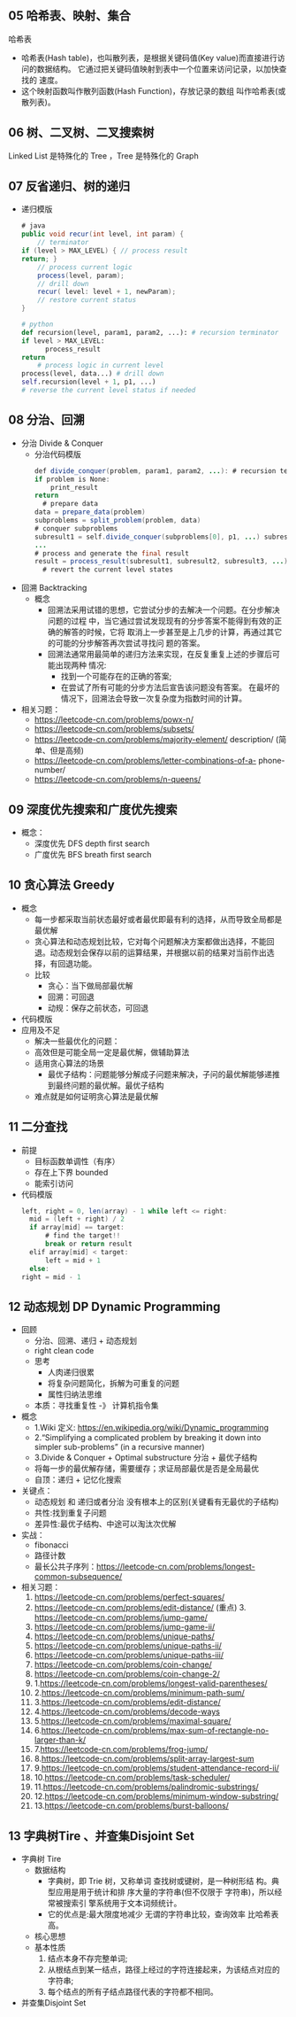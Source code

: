
## 05 哈希表、映射、集合
哈希表
- 哈希表(Hash table)，也叫散列表，是根据关键码值(Key value)而直接进行访问的数据结构。 它通过把关键码值映射到表中一个位置来访问记录，以加快查找的 速度。
- 这个映射函数叫作散列函数(Hash Function)，存放记录的数组 叫作哈希表(或散列表)。

## 06 树、二叉树、二叉搜索树
 Linked List 是特殊化的 Tree ，Tree 是特殊化的 Graph

## 07 反省递归、树的递归

- 递归模版
  ```java
  # java
  public void recur(int level, int param) {
      // terminator
  if (level > MAX_LEVEL) { // process result
  return; }
      // process current logic
      process(level, param);
      // drill down
      recur( level: level + 1, newParam);
      // restore current status
  }
  ```
  ```python
  # python
  def recursion(level, param1, param2, ...): # recursion terminator
  if level > MAX_LEVEL:
        process_result
  return
      # process logic in current level
  process(level, data...) # drill down
  self.recursion(level + 1, p1, ...)
  # reverse the current level status if needed
  ```
## 08 分治、回溯
- 分治 Divide & Conquer
  - 分治代码模版
    ```java
    def divide_conquer(problem, param1, param2, ...): # recursion terminator
    if problem is None:
        print_result
    return
      # prepare data
    data = prepare_data(problem)
    subproblems = split_problem(problem, data)
    # conquer subproblems
    subresult1 = self.divide_conquer(subproblems[0], p1, ...) subresult2 = self.divide_conquer(subproblems[1], p1, ...) subresult3 = self.divide_conquer(subproblems[2], p1, ...)
    ...
    # process and generate the final result
    result = process_result(subresult1, subresult2, subresult3, ...)
      # revert the current level states
    ```
- 回溯 Backtracking
  - 概念
    - 回溯法采用试错的思想，它尝试分步的去解决一个问题。在分步解决问题的过程 中，当它通过尝试发现现有的分步答案不能得到有效的正确的解答的时候，它将 取消上一步甚至是上几步的计算，再通过其它的可能的分步解答再次尝试寻找问 题的答案。
    - 回溯法通常用最简单的递归方法来实现，在反复重复上述的步骤后可能出现两种 情况:
      - 找到一个可能存在的正确的答案;
      - 在尝试了所有可能的分步方法后宣告该问题没有答案。 在最坏的情况下，回溯法会导致一次复杂度为指数时间的计算。
- 相关习题：
  - https://leetcode-cn.com/problems/powx-n/ 
  - https://leetcode-cn.com/problems/subsets/ 
  - https://leetcode-cn.com/problems/majority-element/ description/ (简单、但是高频)
  - https://leetcode-cn.com/problems/letter-combinations-of-a- phone-number/
  - https://leetcode-cn.com/problems/n-queens/

## 09 深度优先搜索和广度优先搜索
- 概念：
  - 深度优先 DFS depth first search
  - 广度优先 BFS breath first search


##  10  贪心算法 Greedy
- 概念
  - 每一步都采取当前状态最好或者最优即最有利的选择，从而导致全局都是最优解
  - 贪心算法和动态规划比较，它对每个问题解决方案都做出选择，不能回退。动态规划会保存以前的运算结果，并根据以前的结果对当前作出选择，有回退功能。
  - 比较
    - 贪心：当下做局部最优解
    - 回溯：可回退
    - 动规：保存之前状态，可回退
- 代码模版
- 应用及不足 
  - 解决一些最优化的问题：
  - 高效但是可能全局一定是最优解，做辅助算法
  - 适用贪心算法的场景
    - 最优子结构：问题能够分解成子问题来解决，子问的最优解能够递推到最终问题的最优解。最优子结构
  - 难点就是如何证明贪心算法是最优解

## 11 二分查找
- 前提
  - 目标函数单调性（有序）
  - 存在上下界 bounded
  - 能索引访问
- 代码模版
  ```java
  left, right = 0, len(array) - 1 while left <= right:
    mid = (left + right) / 2
    if array[mid] == target:
        # find the target!!
        break or return result
    elif array[mid] < target:
        left = mid + 1
    else:
  right = mid - 1
  ```


## 12 动态规划 DP Dynamic Programming
- 回顾
  - 分治、回溯、递归 + 动态规划
  - right clean code
  - 思考
    - 人肉递归很累
    - 将复杂问题简化，拆解为可重复的问题
    - 属性归纳法思维
  - 本质：寻找重复性 -》 计算机指令集
- 概念
  - 1.Wiki 定义: https://en.wikipedia.org/wiki/Dynamic_programming
  - 2.“Simplifying a complicated problem by breaking it down into simpler sub-problems”
(in a recursive manner) 
  - 3.Divide & Conquer + Optimal substructure 分治 + 最优子结构
  - 将每一步的最优解存储，需要缓存；求证局部最优是否是全局最优
  - 自顶：递归 + 记忆化搜索
- 关键点：
  - 动态规划 和 递归或者分治 没有根本上的区别(关键看有无最优的子结构)
  - 共性:找到重复子问题
  - 差异性:最优子结构、中途可以淘汰次优解
- 实战：
  - fibonacci
  - 路径计数
  - 最长公共子序列：https://leetcode-cn.com/problems/longest-common-subsequence/
- 相关习题：
  1. https://leetcode-cn.com/problems/perfect-squares/
  2. https://leetcode-cn.com/problems/edit-distance/ (重点) 3. https://leetcode-cn.com/problems/jump-game/
  4. https://leetcode-cn.com/problems/jump-game-ii/
  5. https://leetcode-cn.com/problems/unique-paths/
  6. https://leetcode-cn.com/problems/unique-paths-ii/
  7. https://leetcode-cn.com/problems/unique-paths-iii/
  8. https://leetcode-cn.com/problems/coin-change/
  9. https://leetcode-cn.com/problems/coin-change-2/
  10. 1.https://leetcode-cn.com/problems/longest-valid-parentheses/ 
  11. 2.https://leetcode-cn.com/problems/minimum-path-sum/ 
  12. 3.https://leetcode-cn.com/problems/edit-distance/ 
  13. 4.https://leetcode-cn.com/problems/decode-ways 
  14. 5.https://leetcode-cn.com/problems/maximal-square/ 
  15. 6.https://leetcode-cn.com/problems/max-sum-of-rectangle-no-larger-than-k/ 
  16. 7.https://leetcode-cn.com/problems/frog-jump/ 
  17. 8.https://leetcode-cn.com/problems/split-array-largest-sum 
  18. 9.https://leetcode-cn.com/problems/student-attendance-record-ii/ 
  19. 10.https://leetcode-cn.com/problems/task-scheduler/ 
  20. 11.https://leetcode-cn.com/problems/palindromic-substrings/
  21. 12.https://leetcode-cn.com/problems/minimum-window-substring/ 
  22. 13.https://leetcode-cn.com/problems/burst-balloons/


## 13 字典树Tire 、并查集Disjoint Set
- 字典树 Tire
  - 数据结构
    - 字典树，即 Trie 树，又称单词 查找树或键树，是一种树形结 构。典型应用是用于统计和排 序大量的字符串(但不仅限于 字符串)，所以经常被搜索引 擎系统用于文本词频统计。
    - 它的优点是:最大限度地减少 无谓的字符串比较，查询效率 比哈希表高。
  - 核心思想
  - 基本性质
    1. 结点本身不存完整单词;
    2. 从根结点到某一结点，路径上经过的字符连接起来，为该结点对应的 字符串;
    3. 每个结点的所有子结点路径代表的字符都不相同。
- 并查集Disjoint Set